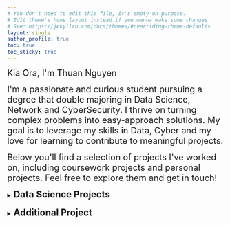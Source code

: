 ```yaml
---
# You don't need to edit this file, it's empty on purpose.
# Edit theme's home layout instead if you wanna make some changes
# See: https://jekyllrb.com/docs/themes/#overriding-theme-defaults
layout: single
author_profile: true
toc: true
toc_sticky: true
---
```

<span style = "font-size: 20px">Kia Ora, I'm Thuan Nguyen

<span style = "font-size: 20px">I'm a passionate and curious student pursuing a degree that double majoring in Data Science, Network and CyberSecurity. I thrive on turning complex problems into easy-approach solutions. My goal is to leverage my skills in Data, Cyber and my love for learning to contribute to meaningful projects.

<span style = "font-size: 20px">Below you'll find a selection of projects I've worked on, including coursework projects and personal projects. Feel free to explore them and get in touch!

<details markdown="1">
<summary><h2 style="display: inline;">Data Science Projects</h2></summary>

### [Project 1: Walmart Sales Analysis](https://github.com/NguyenThuan-data/Walmart_Sales_Analysis)
* Executed a complete data lifecycle, starting with data acquisition from the **Kaggle API**, up to 10,000 records, followed by rigorous cleaning and transformation using a **Python** script.
* Leveraged Python libraries like Pandas and NumPy for intensive data wrangling, including handling missing values, fixing data types, and performing feature engineering to create new columns like **Total Amount** for richer analysis.
* Architected a data pipeline to load around 10,000 rows of cleaned data into a **PostgreSQL** database using **SQLAlchemy**, then authored complex SQL queries to uncover deep insights into sales patterns and customer behavior.
* Successfully identified key performance indicators, including the most profitable product lines, top-performing branches by revenue, and peak shopping hours to inform staffing and inventory decisions.
* **Tech Stack**:  <code>Python</code> <code>Pandas</code> <code>NumPy</code> <code>PostgreSQL</code> <code>SQLAlchemy</code> <code>Kaggle API</code>

### [Project 2: Employee Performance Analysis](https://github.com/NguyenThuan-data/School_Project_2_Employee_Performance_Analysis)
* Analyzed a dataset of **7,000+** employee records across **20+** features to understand patterns and drivers of employee performance in a corporate environment
* Conducted exploratory data analysis **(EDA)** using Python libraries **(pandas, seaborn, matplotlib)** to visualize trends, detect anomalies, and uncover feature relationships
* Performed **data cleaning** by identifying and removing duplicate records, handling missing values, and treating outliers using the IQR method
* **Generated visual insights** through box plots, scatter plots, and correlation heatmaps to identify high-variance performance indicators and anomalies
* Applied **feature engineering** and selection techniques to prepare the dataset for modeling, aiming to support future predictive analysis or HR decision-making
* **Tech Stack**: <code>Python</code> <code>Pandas</code> <code>Seaborn</code> <code>Matplotlib</code>

### [Project 3: Obesity Analysis Project](https://github.com/NguyenThuan-data/School_Project_3_ObesityAnalysis)
* The project aims to investigate the relationship between lifestyle factors and obesity levels.
* The project uses the 'Dataset for estimation of obesity levels based on eating habits and physical condition in individuals from Colombia, Peru and Mexico'.
* The project seeks to answer the question:**What dietary habits and daily living habits are significantly affected obesity levels?**
* **Tech Stack**: <code>Python</code> <code>Pandas</code> <code>Matplotlib</code> <code>Scikit-learn</code>

### [Project 4: Bank Marketing Campaign Analysis](https://github.com/NguyenThuan-data/School_Project_4_Bank_Analysis)
*	Conducted exploratory data analysis **(EDA)** on over **40,000** customer records, **17 attributes**, performing data cleaning, transformation, and feature selection to enhance model performance
*	Authored a **2,500-word** structured report, synthesizing findings, integrating **data visualizations**, and presenting insights in a clear, data-driven narrative
*	Explored **artificial neural networks (ANNs), optimizing multilayer perceptron (MLP)** architectures through cross-validation, and hyperparameter tuning
*	Developed predictive models for bank marketing campaign outcomes using **K-Nearest Neighbors (KNN) and Naïve Bayes (NB)**, evaluating model performance with confusion matrices, and classification reports
*	**Tech Stack**: <code>Python</code> <code>Scikit-learn</code> <code>KNN</code> <code>Naïve Bayes</code> <code>ANNs</code>

### [Project 5: Data Science Salary Estimator](https://github.com/NguyenThuan-data/ds_salary_proj)
* Created a tool that estimates data science salaries to help data scientists negotiate their income when they get a job.
* Using dowloaded dataset that contain over 3000 job descriptions from **Kaggle** (can not scrape from Glassdoor)
* Engineered features from the text of each job description to quantify the value companies put on python, excel, aws, and spark. 
* Optimized **Linear, Lasso, and Random Forest Regressors** using GridsearchCV to reach the best model.
* **Tech Stack**: <code>Python</code> <code>Scikit-learn</code> <code>Pandas</code> <code>Linear Regression</code> <code>Random Forest</code>

### [Project 6: Wellington Transport Road-Works](https://github.com/NguyenThuan-data/Database_schoolPro_1)
* The project for Wellington Transport (WT) involves developing a database to manage details of roads, road-works projects, staff, and contracts within their region.
* The database stores comprehensive information on roads (ID, name, category, length, sub-section hierarchy), locations (ID, name, coordinates), projects (code, name, dates), staff (ID, roles over time), and contracts with external contractors (number, costs, dates, contractor details).
* The project includes the design of the relational database schema, visualized through a physical model ERD (Entity Relationship Diagram) likely created in a tool like **Visual Paradigm**, which shows tables like Location, Road, Project, Staff, Contract, Role, and their relationships.
* This database system is implemented using **SQ**L, with table creation and sample data insertion to track road sub-sections, staff project assignments with roles and timeframes, and contract management, further demonstrated by data retrieval queries.
* **Tech Stack**: <code>SQL</code> <code>Visual Paradigm</code> <code>Database Design</code>

### [Project 7: Car Dataset Analysis](https://github.com/NguyenThuan-data/School_Project_1_Car_Analysis-)
* This project involves a comprehensive exploration and analysis of a car dataset to understand the key factors that influence car pricing, fuel efficiency, and market segmentation.
* The analysis includes data preprocessing, visualizations, statistical summaries, and insights derived from multivariate techniques.
* **Tech Stack**: <code>Python</code> <code>Pandas</code> <code>Matplotlib</code> <code>Seaborn</code>
</details>

<br>

<details markdown="1">
<summary><h2 style="display: inline;">Additional Project</h2></summary>

### [Bouncing Ball Simulation with Spinning Arc](https://github.com/NguyenThuan-data/bouncing_ball/tree/master)
* This project is a simple 2D physics simulation of bouncing balls within a circular boundary, featuring a "Pac-Man-like" spinning arc that allows balls to escape. It's built using Pygame.
* If one ball bounce out of the boundry, two new balls will be spawned inside.
* **Tech Stack**: <code>Python</code> <code>Pygame</code>
</details>
